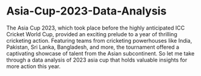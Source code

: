 # Asia-Cup-2023-Data-Analysis

The Asia Cup 2023, which took place before the highly anticipated ICC Cricket World Cup, provided an exciting prelude to a year of thrilling cricketing action. 
Featuring teams from cricketing powerhouses like India, Pakistan, Sri Lanka, Bangladesh, and more, the tournament offered a captivating showcase of talent from 
the Asian subcontinent. So let me take through a data analysis of 2023 asia cup that holds valuable insights for more action this year.

